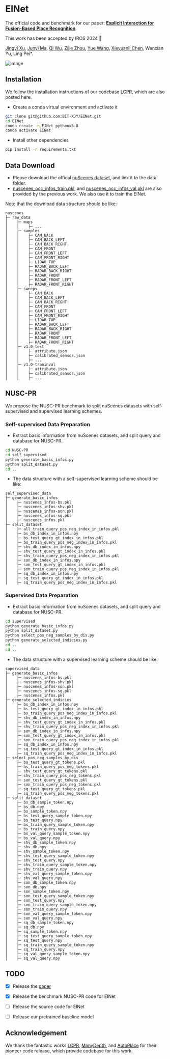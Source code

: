 # EINet
The official code and benchmark for our paper: [**Explicit Interaction for Fusion-Based Place Recognition**](https://arxiv.org/abs/2402.17264).

This work has been accepted by IROS 2024 :tada:

[Jingyi Xu](https://github.com/BIT-XJY), [Junyi Ma](https://github.com/BIT-MJY),  [Qi Wu](https://github.com/Gatsby23), [Zijie Zhou](https://github.com/ZhouZijie77), [Yue Wang](https://scholar.google.com.hk/citations?hl=zh-CN&user=N543LSoAAAAJ), [Xieyuanli Chen](https://github.com/Chen-Xieyuanli), Wenxian Yu, Ling Pei*.

![image](https://github.com/BIT-XJY/EINet/assets/83287843/c560b31c-86d0-4ec8-a1b0-c6b8da79db0f)

## Installation

We follow the installation instructions of our codebase [LCPR](https://github.com/ZhouZijie77/LCPR), which are also posted here.
</summary>

* Create a conda virtual environment and activate it
```bash
git clone git@github.com:BIT-XJY/EINet.git
cd EINet
conda create -n EINet python=3.8
conda activate EINet
```
* Install other dependencies
```bash
pip install -r requirements.txt
```

## Data Download
- Please download the offical [nuScenes dataset](https://www.nuscenes.org/nuscenes#download), and link it to the data folder.
- [nuscenes_occ_infos_train.pkl](https://github.com/JeffWang987/OpenOccupancy/releases/tag/train_pkl), and [nuscenes_occ_infos_val.pkl](https://github.com/JeffWang987/OpenOccupancy/releases/tag/val_pkl) are also provided by the previous work. We also use it to train the EINet.

Note that the download data structure should be like: 
```
nuscenes
├─ raw_data
│    ├─ maps
│    │    ├─ ...
│    ├─ samples
│    │    ├─ CAM_BACK
│    │    ├─ CAM_BACK_LEFT
│    │    ├─ CAM_BACK_RIGHT
│    │    ├─ CAM_FRONT
│    │    ├─ CAM_FRONT_LEFT
│    │    ├─ CAM_FRONT_RIGHT
│    │    ├─ LIDAR_TOP
│    │    ├─ RADAR_BACK_LEFT
│    │    ├─ RADAR_BACK_RIGHT
│    │    ├─ RADAR_FRONT
│    │    ├─ RADAR_FRONT_LEFT
│    │    ├─ RADAR_FRONT_RIGHT
│    ├─ sweeps
│    │    ├─ CAM_BACK
│    │    ├─ CAM_BACK_LEFT
│    │    ├─ CAM_BACK_RIGHT
│    │    ├─ CAM_FRONT
│    │    ├─ CAM_FRONT_LEFT
│    │    ├─ CAM_FRONT_RIGHT
│    │    ├─ LIDAR_TOP
│    │    ├─ RADAR_BACK_LEFT
│    │    ├─ RADAR_BACK_RIGHT
│    │    ├─ RADAR_FRONT
│    │    ├─ RADAR_FRONT_LEFT
│    │    ├─ RADAR_FRONT_RIGHT
│    ├─ v1.0-test
│    │    ├─ attribute.json
│    │    ├─ calibrated_sensor.json
│    │    ├─ ...
│    ├─ v1.0-traninval
│    │    ├─ attribute.json
│    │    ├─ calibrated_sensor.json
│    │    ├─ ...
```

## NUSC-PR
We propose the NUSC-PR benchmark to split nuScenes datasets with self-supervised and supervised learning schemes.

### Self-supervised Data Preparation
- Extract basic information from nuScenes datasets, and split query and database for NUSC-PR.
```bash
cd NUSC-PR
cd self_supervised
python generate_basic_infos.py
python split_dataset.py
cd ..
```

- The data structure with a self-supervised learning scheme should be like:
```
self_supervised_data
├─ generate_basic_infos
│    ├─ nuscenes_infos-bs.pkl
│    ├─ nuscenes_infos-shv.pkl
│    ├─ nuscenes_infos-son.pkl
│    ├─ nuscenes_infos-sq.pkl
│    ├─ nuscenes_infos.pkl
├─ split_dataset
│    ├─ all_train_query_pos_neg_index_in_infos.pkl
│    ├─ bs_db_index_in_infos.npy
│    ├─ bs_test_query_gt_index_in_infos.pkl
│    ├─ bs_train_query_pos_neg_index_in_infos.pkl
│    ├─ shv_db_index_in_infos.npy
│    ├─ shv_test_query_gt_index_in_infos.pkl
│    ├─ shv_train_query_pos_neg_index_in_infos.pkl
│    ├─ son_db_index_in_infos.npy
│    ├─ son_test_query_gt_index_in_infos.pkl
│    ├─ son_train_query_pos_neg_index_in_infos.pkl
│    ├─ sq_db_index_in_infos.npy
│    ├─ sq_test_query_gt_index_in_infos.pkl
│    ├─ sq_train_query_pos_neg_index_in_infos.pkl
```


### Supervised Data Preparation
- Extract basic information from nuScenes datasets, and split query and database for NUSC-PR.
```bash
cd supervised
python generate_basic_infos.py
python split_dataset.py
python select_pos_neg_samples_by_dis.py
python generate_selected_indicies.py
cd ..
cd ..
```

- The data structure with a supervised learning scheme should be like:
```
supervised_data
├─ generate_basic_infos
│    ├─ nuscenes_infos-bs.pkl
│    ├─ nuscenes_infos-shv.pkl
│    ├─ nuscenes_infos-son.pkl
│    ├─ nuscenes_infos-sq.pkl
│    ├─ nuscenes_infos.pkl
├─ generate_selected_indicies
│    ├─ bs_db_index_in_infos.npy
│    ├─ bs_test_query_gt_index_in_infos.pkl
│    ├─ bs_train_query_pos_neg_index_in_infos.pkl
│    ├─ shv_db_index_in_infos.npy
│    ├─ shv_test_query_gt_index_in_infos.pkl
│    ├─ shv_train_query_pos_neg_index_in_infos.pkl
│    ├─ son_db_index_in_infos.npy
│    ├─ son_test_query_gt_index_in_infos.pkl
│    ├─ son_train_query_pos_neg_index_in_infos.pkl
│    ├─ sq_db_index_in_infos.npy
│    ├─ sq_test_query_gt_index_in_infos.pkl
│    ├─ sq_train_query_pos_neg_index_in_infos.pkl
├─ select_pos_neg_samples_by_dis
│    ├─ bs_test_query_gt_tokens.pkl
│    ├─ bs_train_query_pos_neg_tokens.pkl
│    ├─ shv_test_query_gt_tokens.pkl
│    ├─ shv_train_query_pos_neg_tokens.pkl
│    ├─ son_test_query_gt_tokens.pkl
│    ├─ son_train_query_pos_neg_tokens.pkl
│    ├─ sq_test_query_gt_tokens.pkl
│    ├─ sq_train_query_pos_neg_tokens.pkl
├─ split_dataset
│    ├─ bs_db_sample_token.npy
│    ├─ bs_db.npy
│    ├─ bs_sample_token.npy
│    ├─ bs_test_query_sample_token.npy
│    ├─ bs_test_query.npy
│    ├─ bs_train_query_sample_token.npy
│    ├─ bs_train_query.npy
│    ├─ bs_val_query_sample_token.npy
│    ├─ bs_val_query.npy
│    ├─ shv_db_sample_token.npy
│    ├─ shv_db.npy
│    ├─ shv_sample_token.npy
│    ├─ shv_test_query_sample_token.npy
│    ├─ shv_test_query.npy
│    ├─ shv_train_query_sample_token.npy
│    ├─ shv_train_query.npy
│    ├─ shv_val_query_sample_token.npy
│    ├─ shv_val_query.npy
│    ├─ son_db_sample_token.npy
│    ├─ son_db.npy
│    ├─ son_sample_token.npy
│    ├─ son_test_query_sample_token.npy
│    ├─ son_test_query.npy
│    ├─ son_train_query_sample_token.npy
│    ├─ son_train_query.npy
│    ├─ son_val_query_sample_token.npy
│    ├─ son_val_query.npy
│    ├─ sq_db_sample_token.npy
│    ├─ sq_db.npy
│    ├─ sq_sample_token.npy
│    ├─ sq_test_query_sample_token.npy
│    ├─ sq_test_query.npy
│    ├─ sq_train_query_sample_token.npy
│    ├─ sq_train_query.npy
│    ├─ sq_val_query_sample_token.npy
│    ├─ sq_val_query.npy
```

## TODO

- [X] Release the [paper](https://arxiv.org/abs/2402.17264)
- [X] Release the benchmark NUSC-PR code for EINet
- [ ] Release the source code for EINet
- [ ] Release our pretrained baseline model


## Acknowledgement

We thank the fantastic works [LCPR](https://github.com/ZhouZijie77/LCPR), [ManyDepth](https://github.com/nianticlabs/manydepth.git), and [AutoPlace](https://github.com/ramdrop/autoplace.git) for their pioneer code release, which provide codebase for this work.

